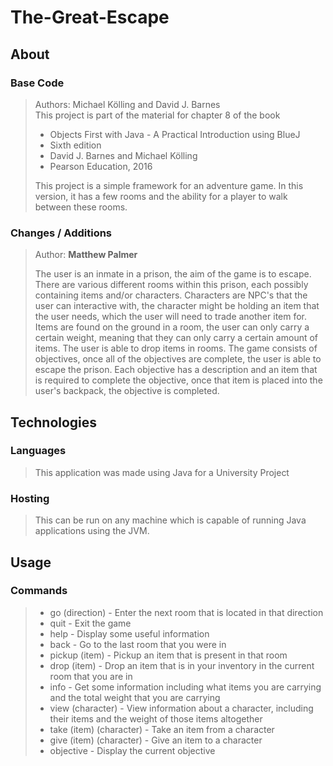 # The-Great-Escape

## About
### Base Code
>Authors: Michael Kölling and David J. Barnes  
This project is part of the material for chapter 8 of the book
   >+ Objects First with Java - A Practical Introduction using BlueJ  
   >+ Sixth edition  
   >+ David J. Barnes and Michael Kölling  
   >+ Pearson Education, 2016  
   >
>This project is a simple framework for an adventure game. In this version,
it has a few rooms and the ability for a player to walk between these rooms.

### Changes / Additions
>Author: **Matthew Palmer**
>
> The user is an inmate in a prison, the aim of the game is to escape. There are various different rooms within this prison, each possibly containing items and/or characters. Characters are NPC's that the user can interactive with, the character might be holding an item that the user needs, which the user will need to trade another item for. Items are found on the ground in a room, the user can only carry a certain weight, meaning that they can only carry a certain amount of items. The user is able to drop items in rooms. The game consists of objectives, once all of the objectives are complete, the user is able to escape the prison. Each objective has a description and an item that is required to complete the objective, once that item is placed into the user's backpack, the objective is completed.
    
## Technologies
### Languages
>This application was made using Java for a University Project
### Hosting
>This can be run on any machine which is capable of running Java applications using the JVM.

## Usage
### Commands
>+ go (direction) - Enter the next room that is located in that direction
>+ quit - Exit the game
>+ help - Display some useful information
>+ back - Go to the last room that you were in
>+ pickup (item) - Pickup an item that is present in that room
>+ drop (item) - Drop an item that is in your inventory in the current room that you are in
>+ info - Get some information including what items you are carrying and the total weight that you are carrying
>+ view (character) - View information about a character, including their items and the weight of those items altogether
>+ take (item) (character) - Take an item from a character
>+ give (item) (character) - Give an item to a character
>+ objective - Display the current objective
